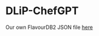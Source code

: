 # DLiP-ChefGPT

Our own FlavourDB2 JSON file [here](https://drive.google.com/drive/folders/1LWC3Z2t2s-kzQxeRheu12barWRCKMXCP)